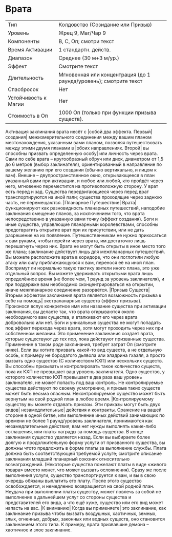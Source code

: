 
# Врата

| | |
|---|---|
|Тип|Колдовство (Созидание или Призыв)|
|Уровень| Жрец 9, Маг/Чар 9|
|Компоненты| В, С, Оп; смотри текст|
|Время Активации| 1 стандартн. действ.|
|Диапазон| Среднее (30 м+3 м/ур.)|
|Эффект| Смотрите текст|
|Длительность| Мгновенная или концентрация (до 1 раунда/уровень); смотрите текст|
|Спасбросок| Нет|
|Устойчивость к Магии| Нет|
|Стоимость в Оп| 1000 Оп (только при функции призыва существ).|

Активация заклинания врата несёт с |собой два эффекта. Первый| создания| межизмерительного соединения между вашим планом местонахождения, указанным вами планом, позволяя путешествовать между этими двумя планами в |обоих направлениях. Второй| вы способны призвать определенную особу| или личность через врата. Сами по себе врата – кругообразный обруч или диск, диаметром от 1,5 до 6 метров (выбор заклинателя), ориентированный в направление по вашему желанию при его создании (обычно вертикально, и лицом к вам). Внешне – двупространственное окно, открывающееся в план указанный вами при активации, и любое или любой, кто пройдёт через него, мгновенно переместится на противоположную сторону. У врат есть перед и зад. Существа передвигающиеся через перед врат транспортируются на иной палн; существа проходящие через заднюю часть, не перемещаются. |Планарное Путешествие| Врата| функционируют как разновидность планарных путешествий, наподобие заклинания смещение планов, за исключением того, что врата непосредственно в указанную вами точку (эффект создания). Боги и иные существа, управлющие планарными королевствами, способны предотвратить открытие врат при их присутствии, или не дать разрешение на их появление. Путешественникам не нужно прикосаться к вам руками, чтобы перейти через врата, им достаточно лишь перешагнуть через них. Врата не могут быть открыты в иное место того же плана; заклинание действует лишь для межпланарных путешествий. Вы можете расположите врата в коридоре, что они поглотили любую атаку или силу приближающуюся к вам, перенося её на иной план. Воспримут ли нормально такую тактику жители иного плана, это уже отдельный вопрос. Вы можете удерживать открытыми врата лишь определённое время (не более чем, 1 раунд за уровень заклинателя), и при поддержке вам необходимо сконцентрироваться на открытии, иначе межпланарное соединение разорвётся. |Призыв Существ| Вторым эффектом заклинания врата является возможность призыва к себе на помощь| экстраланарных существ (эффект призыва). Произнося вслух конкретное имя или название существа при активации заклинания, вы делаете так, что врата открываются около необходимого вам существа, и вталкивают его через врата добровольно или нет. Боги и уникальные существа не могут попадать под эффект перехода через врата, хотя могут проходить через них при собственном желании. Это применение заклинания создает врата, которые существуют до тех пор, пока действуют призванные существа. Применение в таком роде заклинания, требует затрат Оп (смотрите ниже). Если вы хотите призвать какой-то вид существ, а не отдельную особь, к примеру не бородатого дьявола или эладрина гхаэля, а просто вызвать одно существо (С количеством КХП) или нескольких существ. Вы способны призывать и контролировать такое количество существ, пока их КХП не превышает ваш уровень заклинателя. Одно существо, у которого количество КХП превышает в два раза ваш уровень заклинателя, не может попасть под ваш контроль. Не контролируемые существа действуют по своему усмотрению, и призыв таких существ может быть весьма опасным. Неконтролируемое существо может быть вернутым на свой родной план в любое время. |Контролируемому существу вы можете отдавать приказы. Эти приказы могут быть двух видов| незамедлительные| действия и контракты. Сражение на вашей стороне в одной битве, или выполнение иных действий занимающих по времени не более 1 раунд/уровень заклинателя, принимаются как незамедлительные действия; вам нет нужды выполнять какие-либо соглашения, или платы награды за помощь существа. В конце заклинания существо удаляется назад. Если вы выбираете более долгую и продолжительную форму услуги от призванного существа, вы должны чтото предложить в форме платы за выполнение службы. Плата должна быть соответствующей требуемой услуге; смотрите описание заклинания младший планарный союзник относительно вознаграждений. (Некоторые существа пожелают платы в виде «живого товара» вместо монет, что может вызвать осложнения). Сразу же после выполнения услуги, существо транспортируется к вам, и вы в свою очередь обязаны выплатить его плату. После этого существо освобождается, и немедленно возвращается на свой родной план. Неудача при выполнении платы существу, может повлечь за собой не выполнение в дальнейшем услуг со стороны существа и представителей его вида, а что ещё хуже, существо или его вид может напасть на вас. |К вниманию| Когда вы применяете| это заклинание, как заклинание призыва чтобы вызвать воздушных, хаотичных, земных, злых, огненных, добрых, законных или водных существ, оно становится заклинанием этого типа. К примеру, врата призвавшие демона – хаотичное и злое заклинание.

